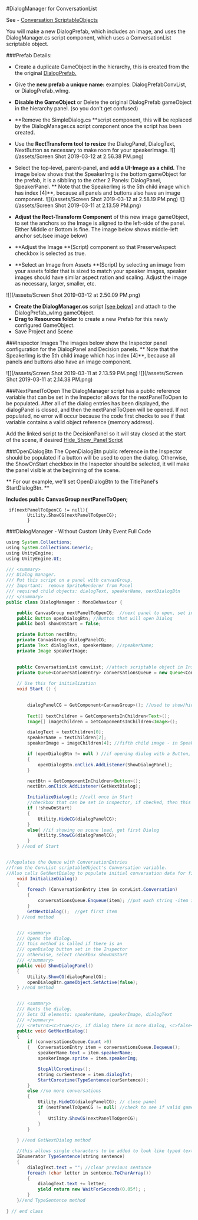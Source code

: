 #DialogManager for ConversationList

See - [Conversation ScriptableObjects](/conversation-scriptable-objects.md)

You will make a new DialogPrefab, which includes an image, and uses the DialogManager.cs script component, which uses a ConversationList scriptable object.

###Prefab Details:
 -  Create a duplicate GameObject in the hierarchy, this is created from the the original [DialogPrefab.](/simple-dialog-prefab.md)
 - Give the **new prefab a unique name:** examples: DialogPrefabConvList, or DialogPrefab_wImg.  
 - **Disable the GameObject** or Delete the original DialogPrefab gameObject in the hierarchy panel. (so you don't get confused)
 - **Remove the SimpleDialog.cs **script component, this will be replaced by the DialogManager.cs script component once the script has been created.
 - Use the **RectTransform tool to resize** the DialogPanel, DialogText, NextButton as necessary to make room for your speakerImage.
 ![](/assets/Screen Shot 2019-03-12 at 2.56.38 PM.png)
 - Select the top-level, parent-panel, and **add a UI-Image as a child.**  The image below shows that the SpeakerImg is the bottom gameObject for the prefab, it is a sibbling to the other 2 Panels:  DialogPanel, SpeakerPanel. ** Note that the SpeakerImg is the 5th child image which has index [4]**, because all panels and buttons also have an image component.
![](/assets/Screen Shot 2019-03-12 at 2.58.19 PM.png)
![](/assets/Screen Shot 2019-03-11 at 2.13.59 PM.png)

- **Adjust the Rect-Transform Component** of this new image gameObject, to set the anchors so the Image is aligned to the left-side of the panel.  Either Middle or Bottom is fine.  The image below shows middle-left anchor set.(see image below)
- **Adjust the Image **(Script) component so that PreserveAspect checkbox is selected as true.
- **Select an Image from Assets **(Script) by selecting an image from your assets folder that is sized to match your speaker images, speaker images should have similar aspect ration and scaling.  Adjust the image as necessary, larger, smaller, etc.

![](/assets/Screen Shot 2019-03-12 at 2.50.09 PM.png)

- **Create the DialogManager.cs** script [[see below]](https://kdoore.gitbooks.io/cs-2335/content/conversation-scriptable-objects/dialogmanagerconvlist.html#dialogmanager---without-custom-unity-event-full-code) and attach to the DialogPrefab_wImg gameObject.
- **Drag to Resources folder** to create a new Prefab for this newly configured GameObject.
- Save Project and Scene

###Inspector Images
The images below show the Inspector panel configuration for the DialogPanel and Decision panels. ** Note that the SpeakerImg is the 5th child image which has index [4]**, because all panels and buttons also have an image component.
 
![](/assets/Screen Shot 2019-03-11 at 2.13.59 PM.png)
![](/assets/Screen Shot 2019-03-11 at 2.14.38 PM.png)

###NextPanelToOpen
The DialogManager script has a public reference variable that can be set in the Inspector allows for the nextPanelToOpen to be populated. After all of the dialog entries has been displayed, the dialogPanel is closed, and then the nextPanelToOpen will be opened.  If not  populated, no error will occur because the code first checks to see if that variable contains a valid object reference (memory address). 

Add the linked script to the DecisionPanel so it will stay closed at the start of the scene, if desired [Hide_Show_Panel Script ](/conversation-scriptable-objects/dialogmanagerconvlist/hideshow-panel-script.md)


 ###OpenDialogBtn
 The OpenDialogBtn public reference in the Inspector should be populated if a button will be used to open the dialog.  Otherwise, the ShowOnStart checkbox in the Inspector should be selected, it will make the panel visible at the beginning of the scene. 
 
** For our example, we'll set OpenDialogBtn to the TitlePanel's StartDialogBtn. **

   
**Includes public CanvasGroup nextPanelToOpen;**
```
 if(nextPanelToOpenCG != null){
        Utility.ShowCG(nextPanelToOpenCG);
        }
```

###DialogManager - Without Custom Unity Event Full Code

```java
using System.Collections;
using System.Collections.Generic;
using UnityEngine;
using UnityEngine.UI;

/// <summary>
/// Dialog manager.
/// Put this script on a panel with canvasGroup, 
/// Important:  remove SpriteRenderer from Panel
/// required child objects: dialogText, speakerName, nextDialogBtn
/// </summary>
public class DialogManager : MonoBehaviour {

    public CanvasGroup nextPanelToOpenCG;  //next panel to open, set in Inspector
    public Button openDialogBtn; //Button that will open Dialog
    public bool showOnStart = false;

    private Button nextBtn;
    private CanvasGroup dialogPanelCG;
    private Text dialogText, speakerName; //speakerName;
    private Image speakerImage;
  

    public ConversationList convList; //attach scriptable object in Inspector
    private Queue<ConversationEntry> conversationsQueue = new Queue<ConversationEntry>();
   
    // Use this for initialization
    void Start () {

      
        dialogPanelCG = GetComponent<CanvasGroup>(); //used to show/hide panel
       
        Text[] textChildren = GetComponentsInChildren<Text>();
        Image[] imageChildren = GetComponentsInChildren<Image>();

        dialogText = textChildren[0];
        speakerName = textChildren[2];
        speakerImage = imageChildren[4]; //fifth child image - in SpeakerPanel

        if (openDialogBtn != null ) //if opening dialog with a Button, Populate OpenDialogButton in the Inspector 
        {
            openDialogBtn.onClick.AddListener(ShowDialogPanel);
        }

        nextBtn = GetComponentInChildren<Button>();
        nextBtn.onClick.AddListener(GetNextDialog);

        InitializeDialog(); //call once in Start
        //checkbox that can be set in inspector, if checked, then this is not exected
        if (!showOnStart)
        {
            Utility.HideCG(dialogPanelCG);
        }
        else{ //if showing on scene load, get first Dialog 
            Utility.ShowCG(dialogPanelCG);
        }
    } //end of Start


//Populates the Queue with ConversationEntries 
//from the ConvList scriptableObject's Conversation variable.
//Also calls GetNextDialog to populate initial conversation data for first conversation
    void InitializeDialog()
    {
        foreach (ConversationEntry item in convList.Conversation)
        {
            conversationsQueue.Enqueue(item); //put each string -item in the queue
        }
        GetNextDialog();  //get first item
    } //end method


    /// <summary>
    /// Opens the dialog.
    /// this method is called if there is an 
    /// openDialog button set in the Inspector
    /// otherwise, select checkbox showOnStart 
    /// </summary>
    public void ShowDialogPanel()
    {
        Utility.ShowCG(dialogPanelCG);
        openDialogBtn.gameObject.SetActive(false);
    } //end method


    /// <summary>
    /// Nexts the dialog.
    /// Sets UI elements: speakerName, speakerImage, dialogText
    /// </summary>
    /// <returns><c>true</c>, if dialog there is more dialog, <c>false</c> otherwise.</returns>
    public void GetNextDialog()
    {   
        if (conversationsQueue.Count >0)
        {   ConversationEntry item = conversationsQueue.Dequeue();
            speakerName.text = item.speakerName;
            speakerImage.sprite = item.speakerImg;

            StopAllCoroutines();
            string curSentence = item.dialogTxt;
            StartCoroutine(TypeSentence(curSentence));
        }
        else //no more conversations
        {
            Utility.HideCG(dialogPanelCG); // close panel
            if (nextPanelToOpenCG != null) //check to see if valid gameObject was set in inspector
            {
                Utility.ShowCG(nextPanelToOpenCG);
            } 
        }
    
    } //end GetNextDialog method

    //this allows single characters to be added to look like typed text
    IEnumerator TypeSentence(string sentence)
    {
        dialogText.text = ""; //clear previous sentance
        foreach (char letter in sentence.ToCharArray())
        {
            dialogText.text += letter;
            yield return new WaitForSeconds(0.05f); ;
        }
    }//end TypeSentence method
    
} // end class

```

